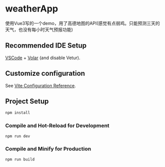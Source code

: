 # weatherApp

使用Vue3写的一个demo，用了高德地图的API(感觉有点弱鸡。只能预测三天的天气，也没有每小时天气预报功能)

## Recommended IDE Setup

[VSCode](https://code.visualstudio.com/) + [Volar](https://marketplace.visualstudio.com/items?itemName=Vue.volar) (and disable Vetur).

## Customize configuration

See [Vite Configuration Reference](https://vite.dev/config/).

## Project Setup

```sh
npm install
```

### Compile and Hot-Reload for Development

```sh
npm run dev
```

### Compile and Minify for Production

```sh
npm run build
```
